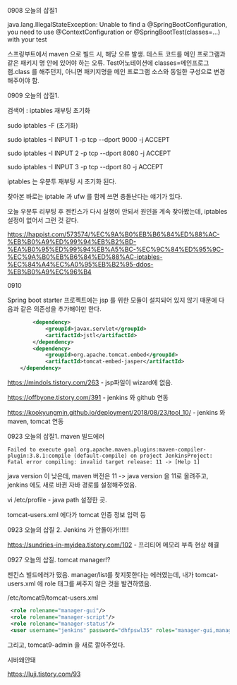 0908 오늘의 삽질1

java.lang.IllegalStateException: Unable to find a @SpringBootConfiguration, you need to use @ContextConfiguration or @SpringBootTest(classes=...) with your test

스프링부트에서 maven 으로 빌드 시, 해당 오류 발생. 테스트 코드를 메인 프로그램과 같은 패키지 명 안에 있어야 하는 오류. Test어노테이션에 classes=메인프로그램.class 를 해주던지, 아니면 패키지명을 메인 프로그램 소스와 동일한 구성으로 변경해주어야 함.



0909 오늘의 삽질1.

검색어 : iptables 재부팅 초기화

sudo iptables -F (초기화)

sudo iptables -I INPUT 1 -p tcp --dport 9000 -j ACCEPT

sudo iptables -I INPUT 2 -p tcp --dport 8080 -j ACCEPT

sudo iptables -I INPUT 3 -p tcp --dport 80 -j ACCEPT

iptables 는 우분투 재부팅 시 초기화 된다. 

찾아본 바로는 iptable 과 ufw 를 함께 쓰면 충돌난다는 얘기가 있다. 

오늘 우분투 리부팅 후 젠킨스가 다시 실행이 안되서 원인을 계속 찾아봤는데, iptables 설정이 없어서 그런 것 같다. 

https://happist.com/573574/%EC%9A%B0%EB%B6%84%ED%88%AC-%EB%B0%A9%ED%99%94%EB%B2%BD-%EA%B0%95%ED%99%94%EB%A5%BC-%EC%9C%84%ED%95%9C-%EC%9A%B0%EB%B6%84%ED%88%AC-iptables-%EC%84%A4%EC%A0%95%EB%B2%95-ddos-%EB%B0%A9%EC%96%B4



0910 

Spring boot starter 프로젝트에는 jsp 를 위한 모듈이 설치되어 있지 않기 때문에 다음과 같은 의존성을 추가해야만 한다.

```xml
		<dependency>
			<groupId>javax.servlet</groupId>
			<artifactId>jstl</artifactId>
		</dependency>
		<dependency>
			<groupId>org.apache.tomcat.embed</groupId>
			<artifactId>tomcat-embed-jasper</artifactId>
    </dependency>
```

https://mindols.tistory.com/263 - jsp파일이 wizard에 없음.

https://offbyone.tistory.com/391 - jenkins 와 github 연동

https://kookyungmin.github.io/deployment/2018/08/23/tool_10/ - jenkins 와 maven, tomcat 연동



0923 오늘의 삽질1. maven 빌드에러

```
Failed to execute goal org.apache.maven.plugins:maven-compiler-plugin:3.8.1:compile (default-compile) on project JenkinsProject: Fatal error compiling: invalid target release: 11 -> [Help 1]
```

java version 이 낮은데, maven 버전은 11 -> java version 을 11로 올려주고, jenkins 에도 새로 바뀐 자바 경로를 설정해주었음.

vi /etc/profile - java path 설정한 곳.

tomcat-users.xml 에다가 tomcat 인증 정보 입력 등



0923 오늘의 삽질 2. Jenkins 가 안돌아가!!!!!!

https://sundries-in-myidea.tistory.com/102 - 프리티어 메모리 부족 현상 해결



0927 오늘의 삽질. tomcat manager!?

젠킨스 빌드에러가 떴음. manager/list를 찾지못한다는 에러였는데, 내가 tomcat-users.xml 에 role 태그를 써주지 않은 것을 발견하였음.

/etc/tomcat9/tomcat-users.xml

```xml
 <role rolename="manager-gui"/>
 <role rolename="manager-script"/>
 <role rolename="manager-status"/>
 <user username="jenkins" password="dhfpswl35" roles="manager-gui,manager-script,manager-status"/>
```



그리고, tomcat9-admin 을 새로 깔아주었다. 

시바왜안돼

https://luji.tistory.com/93